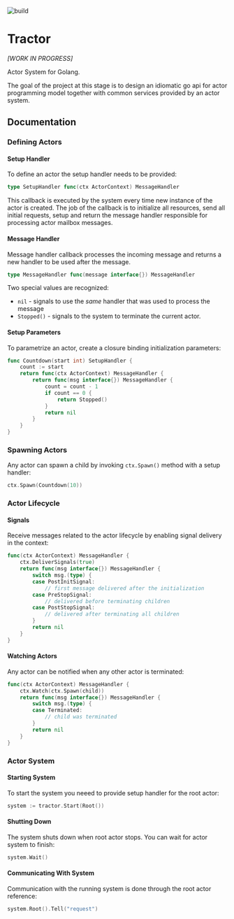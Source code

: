 ![build](https://github.com/mikea/tractor/workflows/Go/badge.svg)

# Tractor

*[WORK IN PROGRESS]*

Actor System for Golang.

The goal of the project at this stage is to design an idiomatic go api for actor programming model together with common
services provided by an actor system.

## Documentation

### Defining Actors

#### Setup Handler

To define an actor the setup handler needs to be provided:

```go
type SetupHandler func(ctx ActorContext) MessageHandler
```

This callback is executed by the system every time new instance of the actor is created. The job of the callback is to
initialize all resources, send all initial requests, setup and return the message handler responsible for processing
actor mailbox messages.

#### Message Handler

Message handler callback processes the incoming message and returns a new handler to be used after the message.

```go
type MessageHandler func(message interface{}) MessageHandler
``` 

Two special values are recognized:

- `nil` - signals to use the *same* handler that was used to process the message
- `Stopped()` - signals to the system to terminate the current actor.

#### Setup Parameters

To parametrize an actor, create a closure binding initialization parameters:

```go
func Countdown(start int) SetupHandler {
	count := start
	return func(ctx ActorContext) MessageHandler {
		return func(msg interface{}) MessageHandler {
			count = count - 1
			if count == 0 {
				return Stopped()
			}
			return nil
		}
	}
}
```

### Spawning Actors

Any actor can spawn a child by invoking `ctx.Spawn()` method with a setup handler:

```go
ctx.Spawn(Countdown(10))
``` 

### Actor Lifecycle

#### Signals

Receive messages related to the actor lifecycle by enabling signal delivery in the context:

```go
func(ctx ActorContext) MessageHandler {
    ctx.DeliverSignals(true)
    return func(msg interface{}) MessageHandler {
        switch msg.(type) {
        case PostInitSignal:
            // first message delivered after the initialization
        case PreStopSignal:
        	// delivered before terminating children
        case PostStopSignal:
            // delivered after terminating all children
        }
        return nil
    }
}
```

#### Watching Actors

Any actor can be notified when any other actor is terminated:

```go
func(ctx ActorContext) MessageHandler {
    ctx.Watch(ctx.Spawn(child))
    return func(msg interface{}) MessageHandler {
        switch msg.(type) {
        case Terminated:
        	// child was terminated
        }
        return nil
    }
}
```

### Actor System

#### Starting System

To start the system you neeed to provide setup handler for the root actor:

```go
system := tractor.Start(Root())
```

#### Shutting Down

The system shuts down when root actor stops. You can wait for actor system to finish:

```go
system.Wait()
```

#### Communicating With System

Communication with the running system is done through the root actor reference:

```go
system.Root().Tell("request")
```